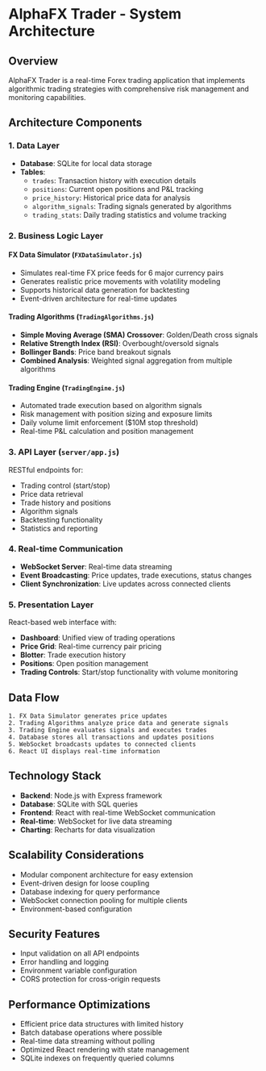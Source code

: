 # AlphaFX Trader - System Architecture

## Overview

AlphaFX Trader is a real-time Forex trading application that implements algorithmic trading strategies with comprehensive risk management and monitoring capabilities.

## Architecture Components

### 1. Data Layer
- **Database**: SQLite for local data storage
- **Tables**:
  - `trades`: Transaction history with execution details
  - `positions`: Current open positions and P&L tracking
  - `price_history`: Historical price data for analysis
  - `algorithm_signals`: Trading signals generated by algorithms
  - `trading_stats`: Daily trading statistics and volume tracking

### 2. Business Logic Layer

#### FX Data Simulator (`FXDataSimulator.js`)
- Simulates real-time FX price feeds for 6 major currency pairs
- Generates realistic price movements with volatility modeling
- Supports historical data generation for backtesting
- Event-driven architecture for real-time updates

#### Trading Algorithms (`TradingAlgorithms.js`)
- **Simple Moving Average (SMA) Crossover**: Golden/Death cross signals
- **Relative Strength Index (RSI)**: Overbought/oversold signals
- **Bollinger Bands**: Price band breakout signals
- **Combined Analysis**: Weighted signal aggregation from multiple algorithms

#### Trading Engine (`TradingEngine.js`)
- Automated trade execution based on algorithm signals
- Risk management with position sizing and exposure limits
- Daily volume limit enforcement ($10M stop threshold)
- Real-time P&L calculation and position management

### 3. API Layer (`server/app.js`)
RESTful endpoints for:
- Trading control (start/stop)
- Price data retrieval
- Trade history and positions
- Algorithm signals
- Backtesting functionality
- Statistics and reporting

### 4. Real-time Communication
- **WebSocket Server**: Real-time data streaming
- **Event Broadcasting**: Price updates, trade executions, status changes
- **Client Synchronization**: Live updates across connected clients

### 5. Presentation Layer
React-based web interface with:
- **Dashboard**: Unified view of trading operations
- **Price Grid**: Real-time currency pair pricing
- **Blotter**: Trade execution history
- **Positions**: Open position management
- **Trading Controls**: Start/stop functionality with volume monitoring

## Data Flow

```
1. FX Data Simulator generates price updates
2. Trading Algorithms analyze price data and generate signals
3. Trading Engine evaluates signals and executes trades
4. Database stores all transactions and updates positions
5. WebSocket broadcasts updates to connected clients
6. React UI displays real-time information
```

## Technology Stack

- **Backend**: Node.js with Express framework
- **Database**: SQLite with SQL queries
- **Frontend**: React with real-time WebSocket communication
- **Real-time**: WebSocket for live data streaming
- **Charting**: Recharts for data visualization

## Scalability Considerations

- Modular component architecture for easy extension
- Event-driven design for loose coupling
- Database indexing for query performance
- WebSocket connection pooling for multiple clients
- Environment-based configuration

## Security Features

- Input validation on all API endpoints
- Error handling and logging
- Environment variable configuration
- CORS protection for cross-origin requests

## Performance Optimizations

- Efficient price data structures with limited history
- Batch database operations where possible
- Real-time data streaming without polling
- Optimized React rendering with state management
- SQLite indexes on frequently queried columns